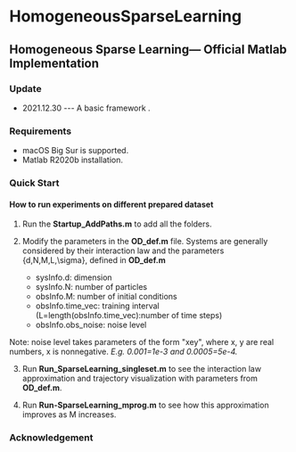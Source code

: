 # HomogeneousSparseLearning

## Homogeneous Sparse Learning&mdash; Official Matlab Implementation

### Update

- 2021.12.30 ---  A basic framework .

### Requirements

* macOS Big Sur is supported. 
* Matlab R2020b installation. 

### Quick Start

#### How to run experiments on different prepared dataset

1. Run the **Startup_AddPaths.m** to add all the folders.

2. Modify the parameters in the **OD_def.m** file.
   Systems are generally considered by their interaction law and the parameters {d,N,M,L,\sigma}, defined in **OD_def.m**
      * sysInfo.d:            dimension
      * sysInfo.N:            number of particles
      * obsInfo.M:            number of initial conditions
      * obsInfo.time_vec:     training interval (L=length(obsInfo.time_vec):number of time steps)
      * obsInfo.obs_noise:    noise level

 Note: noise level takes parameters of the form "xey", where x, y are real numbers, x is nonnegative.  *E.g. 0.001=1e-3 and 0.0005=5e-4.*
   
3. Run **Run_SparseLearning_singleset.m** to see the interaction law approximation and trajectory visualization with parameters from **OD_def.m**.

4. Run **Run-SparseLearning_mprog.m** to see how this approximation improves as M increases.

### Acknowledgement

